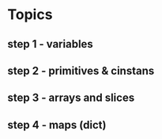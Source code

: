 # Topics

## step 1 - variables

## step 2 - primitives & cinstans

## step 3 - arrays and slices

## step 4 - maps (dict)